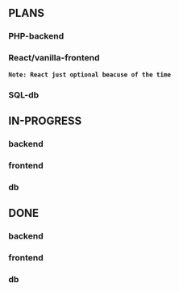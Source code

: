 ## PLANS
### PHP-backend
### React/vanilla-frontend
**`Note: React just optional beacuse of the time`**
### SQL-db

## IN-PROGRESS
### backend
### frontend
### db

## DONE
### backend
### frontend
### db